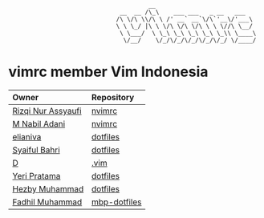 ```
                                       __
                               __  __ /\_\    ___ ___   _ __   ___
                              /\ \/\ \\/\ \ /' __` __`\/\`'__\/'___\
                              \ \ \_/ |\ \ \/\ \/\ \/\ \ \ \//\ \__/
                               \ \___/  \ \_\ \_\ \_\ \_\ \_\\ \____\
                                \/__/    \/_/\/_/\/_/\/_/\/_/ \/____/
```

# vimrc member Vim Indonesia

| Owner                                               | Repository                                                                      |
| :-------------------------------------------------- | :------------------------------------------------------------------------------ |
| [Rizqi Nur Assyaufi](https://github.com/bandithijo) | [nvimrc](https://github.com/bandithijo/nvimrc)                                  |
| [M Nabil Adani](https://github.com/mnabila)         | [nvimrc](https://github.com/mnabila/nvimrc)                                     |
| [elianiva](https://github.com/elianiva)             | [dotfiles](https://github.com/elianiva/dotfiles/tree/master/.config/nvim)       |
| [Syaiful Bahri](https://github.com/kenardes)        | [dotfiles](https://github.com/kenardes/dotfiles/tree/master/archlinux/neovim)   |
| [D](https://github.com/difaagh)                     | [.vim](https://github.com/difaagh/.vim)                                         |
| [Yeri Pratama](https://github.com/pirey)            | [dotfiles](https://github.com/pirey/dotfiles/tree/master/home/.config/nvim)     |
| [Hezby Muhammad](https://github.com/hezbymuhammad)  | [dotfiles](https://github.com/hezbymuhammad/dotfiles/blob/master/.vimrc)        |
| [Fadhil Muhammad](https://github.com/padulkemid)    | [mbp-dotfiles](https://github.com/padulkemid/mbp-dotfiles/tree/master/.config/nvim) |
